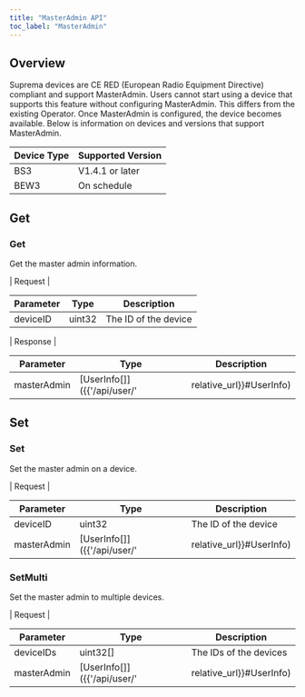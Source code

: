 ```yaml
---
title: "MasterAdmin API"
toc_label: "MasterAdmin"  
---
```


## Overview

Suprema devices are CE RED (European Radio Equipment Directive) compliant and support MasterAdmin.
Users cannot start using a device that supports this feature without configuring MasterAdmin.
This differs from the existing Operator.
Once MasterAdmin is configured, the device becomes available.
Below is information on devices and versions that support MasterAdmin.

| Device Type | Supported Version |
| ----------- | ----------------- |
| BS3 | V1.4.1 or later |
| BEW3 | On schedule |

## Get

### Get

Get the master admin information.

| Request |

| Parameter | Type | Description |
| --------- | ---- | ----------- |
| deviceID | uint32 | The ID of the device |

| Response |

| Parameter | Type | Description |
| --------- | ---- | ----------- |
| masterAdmin | [UserInfo[]]({{'/api/user/' | relative_url}}#UserInfo) | The master admin information on the device |


## Set

### Set

Set the master admin on a device.

| Request |

| Parameter | Type | Description |
| --------- | ---- | ----------- |
| deviceID | uint32 | The ID of the device |
| masterAdmin | [UserInfo[]]({{'/api/user/' | relative_url}}#UserInfo) | The information of the master admin to be set |

### SetMulti

Set the master admin to multiple devices.

| Request |

| Parameter | Type | Description |
| --------- | ---- | ----------- |
| deviceIDs | uint32[] | The IDs of the devices |
| masterAdmin | [UserInfo[]]({{'/api/user/' | relative_url}}#UserInfo) | The information of the master admin to be set  |
